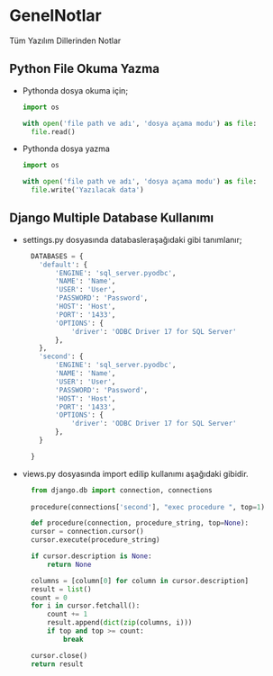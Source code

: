 # GenelNotlar
Tüm Yazılım Dillerinden Notlar

## Python File Okuma Yazma
- Pythonda dosya okuma için;
  ```py
  import os
  
  with open('file path ve adı', 'dosya açama modu') as file:
    file.read()
  ```
- Pythonda dosya yazma
  ```py
  import os

  with open('file path ve adı', 'dosya açama modu') as file:
    file.write('Yazılacak data')
  ```
## Django Multiple Database Kullanımı
- settings.py dosyasında databasleraşağıdaki gibi tanımlanır;
  ```py
    DATABASES = {
      'default': {
          'ENGINE': 'sql_server.pyodbc',
          'NAME': 'Name',
          'USER': 'User',
          'PASSWORD': 'Password',
          'HOST': 'Host',
          'PORT': '1433',
          'OPTIONS': {
              'driver': 'ODBC Driver 17 for SQL Server'
          },
      },
      'second': {
          'ENGINE': 'sql_server.pyodbc',
          'NAME': 'Name',
          'USER': 'User',
          'PASSWORD': 'Password',
          'HOST': 'Host',
          'PORT': '1433',
          'OPTIONS': {
              'driver': 'ODBC Driver 17 for SQL Server'
          },
      }

    }
  ```
- views.py dosyasında import edilip kullanımı aşağıdaki gibidir.
  ```py
    from django.db import connection, connections
    
    procedure(connections['second'], "exec procedure ", top=1)

    def procedure(connection, procedure_string, top=None):
    cursor = connection.cursor()
    cursor.execute(procedure_string)

    if cursor.description is None:
        return None

    columns = [column[0] for column in cursor.description]
    result = list()
    count = 0
    for i in cursor.fetchall():
        count += 1
        result.append(dict(zip(columns, i)))
        if top and top >= count:
            break

    cursor.close()
    return result
  ```
